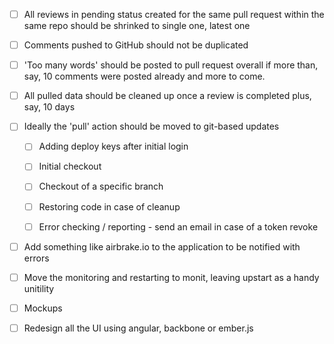 
- [ ] All reviews in pending status created for the same pull request within the same repo should be shrinked to single one, latest one
- [ ] Comments pushed to GitHub should not be duplicated

- [ ] 'Too many words' should be posted to pull request overall if more than, say, 10 comments were posted already and more to come.
- [ ] All pulled data should be cleaned up once a review is completed plus, say, 10 days

- [ ] Ideally the 'pull' action should be moved to git-based updates
  - [ ] Adding deploy keys after initial login
  - [ ] Initial checkout

  - [ ] Checkout of a specific branch
  - [ ] Restoring code in case of cleanup

  - [ ] Error checking / reporting - send an email in case of a token revoke

- [ ] Add something like airbrake.io to the application to be notified with errors
- [ ] Move the monitoring and restarting to monit, leaving upstart as a handy unitility




- [ ] Mockups

- [ ] Redesign all the UI using angular, backbone or ember.js

